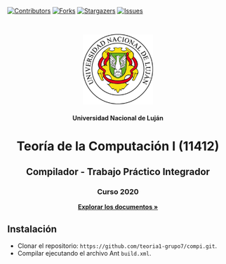 [![Contributors][contributors-shield]][contributors-url]
[![Forks][forks-shield]][forks-url]
[![Stargazers][stars-shield]][stars-url]
[![Issues][issues-shield]][issues-url]
<!-- PROJECT LOGO -->
<br />
<p align="center">
  <a href="https://github.com/teoria1-grupo7"><img src="src/gui/unlu.png" alt="Logo" width="160" height="160"></a>
  <h4 align="center">Universidad Nacional de Luján</h4>
  <h1 align="center">Teoría de la Computación I (11412)</h1>
  <h2 align="center">Compilador - Trabajo Práctico Integrador</h2>  
  <h3 align="center">Curso 2020</h3>
  <p align="center"><a href="https://github.com/teoria1-grupo7"><strong>Explorar los documentos »</strong></a></p>
</p>

## Instalación
 * Clonar el repositorio: `https://github.com/teoria1-grupo7/compi.git`.
 * Compilar ejecutando el archivo Ant `build.xml`.
 
 <!-- MARKDOWN LINKS & IMAGES -->
 <!-- https://www.markdownguide.org/basic-syntax/#reference-style-links -->
 [contributors-shield]: https://img.shields.io/github/contributors/teoria1-grupo7/compi.svg?style=flat-square
 [contributors-url]: https://github.com/teoria1-grupo7/compi/graphs/contributors
 [forks-shield]: https://img.shields.io/github/forks/teoria1-grupo7/compi.svg?style=flat-square
 [forks-url]: https://github.com/teoria1-grupo7/compi/network/members
 [stars-shield]: https://img.shields.io/github/stars/teoria1-grupo7/compi.svg?style=flat-square
 [stars-url]: https://github.com/teoria1-grupo7/compi/stargazers
 [issues-shield]: https://img.shields.io/github/issues/teoria1-grupo7/compi.svg?style=flat-square
 [issues-url]: https://github.com/teoria1-grupo7/compi/issues
 